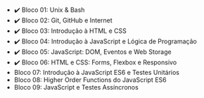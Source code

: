 - :heavy_check_mark: Bloco 01: Unix & Bash
- :heavy_check_mark: Bloco 02: Git, GitHub e Internet
- :heavy_check_mark: Bloco 03: Introdução à HTML e CSS
- :heavy_check_mark: Bloco 04: Introdução à JavaScript e Lógica de Programação
- :heavy_check_mark: Bloco 05: JavaScript: DOM, Eventos e Web Storage
- :heavy_check_mark: Bloco 06: HTML e CSS: Forms, Flexbox e Responsivo
- <!--:heavy_check_mark:--> Bloco 07: Introdução à JavaScript ES6 e Testes Unitários
- <!--:heavy_check_mark:--> Bloco 08: Higher Order Functions do JavaScript ES6 
- <!--:heavy_check_mark:--> Bloco 09: JavaScript e Testes Assíncronos